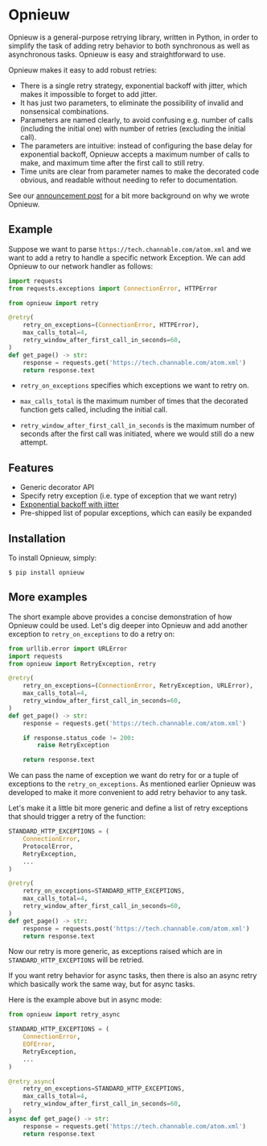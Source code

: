 Opnieuw
=======

Opnieuw is a general-purpose retrying library, written in Python, in
order to simplify the task of adding retry behavior to both synchronous as well
as asynchronous tasks. Opnieuw is easy and straightforward to use.

Opnieuw makes it easy to add robust retries:

 * There is a single retry strategy, exponential backoff with jitter, which
   makes it impossible to forget to add jitter.
 * It has just two parameters, to eliminate the possibility of invalid and
   nonsensical combinations.
 * Parameters are named clearly, to avoid confusing e.g. number of calls
   (including the initial one) with number of retries (excluding the initial
   call).
 * The parameters are intuitive: instead of configuring the base delay for
   exponential backoff, Opnieuw accepts a maximum number of calls to make, and
   maximum time after the first call to still retry.
 * Time units are clear from parameter names to make the decorated code obvious,
   and readable without needing to refer to documentation.

See our [announcement post][post] for a bit more background on why we wrote
Opnieuw.

Example
-------

Suppose we want to parse `https://tech.channable.com/atom.xml` and we want to
add a retry to handle a specific network Exception. We can add Opnieuw to our
network handler as follows:

```python
import requests
from requests.exceptions import ConnectionError, HTTPError

from opnieuw import retry

@retry(
    retry_on_exceptions=(ConnectionError, HTTPError),
    max_calls_total=4,
    retry_window_after_first_call_in_seconds=60,
)
def get_page() -> str:
    response = requests.get('https://tech.channable.com/atom.xml')
    return response.text
```

 * `retry_on_exceptions` specifies which exceptions we want to retry on.

 * `max_calls_total` is the maximum number of times that the decorated function
   gets called, including the initial call.

 * `retry_window_after_first_call_in_seconds` is the maximum number of seconds
   after the first call was initiated, where we would still do a new attempt.

Features
--------

 * Generic decorator API
 * Specify retry exception (i.e. type of exception that we want retry)
 * [Exponential backoff with jitter][exponential-backoff]
 * Pre-shipped list of popular exceptions, which can easily be expanded

Installation
------------

To install Opnieuw, simply:

    $ pip install opnieuw

More examples
--------

The short example above provides a concise demonstration of how Opnieuw could
be used. Let's dig deeper into Opnieuw and add another exception to
`retry_on_exceptions` to do a retry on:

```python
from urllib.error import URLError
import requests
from opnieuw import RetryException, retry

@retry(
    retry_on_exceptions=(ConnectionError, RetryException, URLError),
    max_calls_total=4,
    retry_window_after_first_call_in_seconds=60,
)
def get_page() -> str:
    response = requests.get('https://tech.channable.com/atom.xml')

    if response.status_code != 200:
        raise RetryException

    return response.text
```

We can pass the name of exception we want do retry for or a tuple of exceptions
to the `retry_on_exceptions`. As mentioned earlier Opnieuw was developed to
make it more convenient to add retry behavior to any task.

Let's make it a little bit more generic and define a list of retry exceptions
that should trigger a retry of the function:

```python
STANDARD_HTTP_EXCEPTIONS = (
    ConnectionError,
    ProtocolError,
    RetryException,
    ...
)

@retry(
    retry_on_exceptions=STANDARD_HTTP_EXCEPTIONS,
    max_calls_total=4,
    retry_window_after_first_call_in_seconds=60,
)
def get_page() -> str:
    response = requests.post('https://tech.channable.com/atom.xml')
    return response.text
```

Now our retry is more generic, as exceptions raised which are in
`STANDARD_HTTP_EXCEPTIONS` will be retried.

If you want retry behavior for async tasks, then there is also an async retry
which basically work the same way, but for async tasks.

Here is the example above but in async mode:

```python
from opnieuw import retry_async

STANDARD_HTTP_EXCEPTIONS = (
    ConnectionError,
    EOFError,
    RetryException,
    ...
)

@retry_async(
    retry_on_exceptions=STANDARD_HTTP_EXCEPTIONS,
    max_calls_total=4,
    retry_window_after_first_call_in_seconds=60,
)
async def get_page() -> str:
    response = requests.get('https://tech.channable.com/atom.xml')
    return response.text
```

[post]: https://tech.channable.com/posts/2020-02-05-opnieuw.html
[exponential-backoff]: https://aws.amazon.com/blogs/architecture/exponential-backoff-and-jitter/
